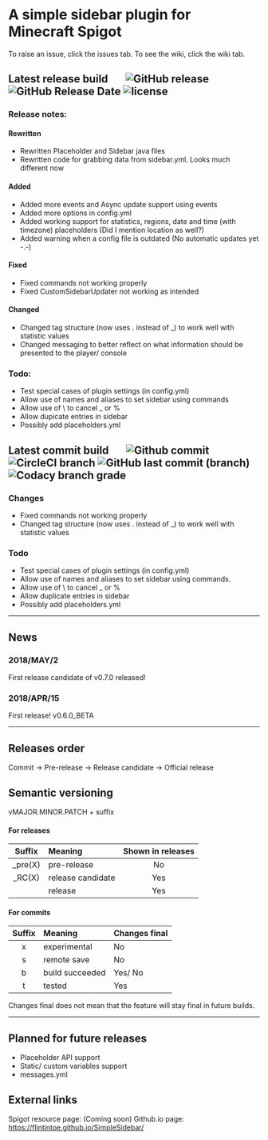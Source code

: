 # A simple sidebar plugin for Minecraft Spigot
To raise an issue, click the issues tab. To see the wiki, click the wiki tab.

## Latest release build &nbsp; &nbsp; &nbsp; ![GitHub release](https://img.shields.io/github/release/flintintoe/SimpleSidebar.svg?style=flat-square&label=Release) ![GitHub Release Date](https://img.shields.io/github/release-date/flintintoe/SimpleSidebar.svg?style=flat-square&label=Last%20release) ![license](https://img.shields.io/github/license/flintintoe/SimpleSidebar.svg?style=flat-square&label=License)

### Release notes:

#### Rewritten
- Rewritten Placeholder and Sidebar java files
- Rewritten code for grabbing data from sidebar.yml. Looks much different now

#### Added
- Added more events and Async update support using events
- Added more options in config.yml
- Added working support for statistics, regions, date and time (with timezone) placeholders (Did I mention location as well?)
- Added warning when a config file is outdated (No automatic updates yet -.-)

#### Fixed
- Fixed commands not working properly
- Fixed CustomSidebarUpdater not working as intended

#### Changed
- Changed tag structure (now uses . instead of \_) to work well with statistic values
- Changed messaging to better reflect on what information should be presented to the player/ console

### Todo:
- Test special cases of plugin settings (in config.yml)
- Allow use of names and aliases to set sidebar using commands
- Allow use of \ to cancel _ or %
- Allow dupicate entries in sidebar
- Possibly add placeholders.yml

## Latest commit build &nbsp; &nbsp; &nbsp; ![Github commit](https://img.shields.io/badge/Commit-v0.7.0__RC1-orange.svg?style=flat-square&label=Build) ![CircleCI branch](https://img.shields.io/circleci/project/github/flintintoe/SimpleSidebar/master.svg?style=flat-square&label=CircleCI)  ![GitHub last commit (branch)](https://img.shields.io/github/last-commit/flintintoe/SimpleSidebar/master.svg?style=flat-square&label=Last%20commit) ![Codacy branch grade](https://img.shields.io/codacy/grade/ad2a5c3320dd43cbad38ba13a85f8a66/master.svg?style=flat-square&label=Codacy%20grade)

### Changes
- Fixed commands not working properly
- Changed tag structure (now uses . instead of \_) to work well with statistic values

### Todo
- Test special cases of plugin settings (in config.yml)
- Allow use of names and aliases to set sidebar using commands.
- Allow use of \ to cancel _ or %
- Allow duplicate entries in sidebar
- Possibly add placeholders.yml
***
## News

### 2018/MAY/2
First release candidate of v0.7.0 released!
### 2018/APR/15
First release! v0.6.0_BETA
***
## Releases order
Commit → Pre-release → Release candidate → Official release

## Semantic versioning
vMAJOR.MINOR.PATCH + suffix
#### For releases
| Suffix        | Meaning           | Shown in releases |
|:-------------:|:------------------|:-----------------:|
| \_pre(X)      | pre-release       | No                |
| \_RC(X)       | release candidate | Yes               |
|               | release           | Yes               |
#### For commits
| Suffix        | Meaning         | Changes final |
|:-------------:|:----------------|:--------------|
| x             | experimental    | No            |
| s             | remote save     | No            |
| b             | build succeeded | Yes/ No       |
| t             | tested          | Yes           |

Changes final does not mean that the feature will stay final in future builds.
***
## Planned for future releases
- Placeholder API support
- Static/ custom variables support
- messages.yml

## External links
Spigot resource page: (Coming soon)
Github.io page: https://flintintoe.github.io/SimpleSidebar/
